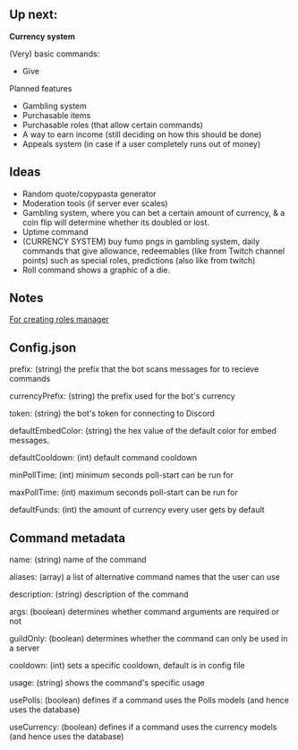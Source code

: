 ## Up next:

**Currency system**

(Very) basic commands:

* Give

Planned features

* Gambling system
* Purchasable items
* Purchasable roles (that allow certain commands)
* A way to earn income (still deciding on how this should be done)
* Appeals system (in case if a user completely runs out of money)

## Ideas

* Random quote/copypasta generator
* Moderation tools (if server ever scales)
* Gambling system, where you can bet a certain amount of currency, & a coin flip will determine whether its doubled or lost.
* Uptime command
* (CURRENCY SYSTEM) buy fumo pngs in gambling system, daily commands that give allowance, redeemables (like from Twitch channel points) such as special roles, predictions (also like from twitch)
* Roll command shows a graphic of a die.

## Notes

[For creating roles manager](https://www.reddit.com/r/Discordjs/comments/m4qr8i/how_to_have_reaction_collector_run_infinitely_or/)

## Config.json

prefix: (string) the prefix that the bot scans messages for to recieve commands

currencyPrefix: (string) the prefix used for the bot's currency

token: (string) the bot's token for connecting to Discord

defaultEmbedColor: (string) the hex value of the default color for embed messages.

defaultCooldown: (int) default command cooldown

minPollTime: (int) minimum seconds poll-start can be run for

maxPollTime: (int) maximum seconds poll-start can be run for

defaultFunds: (int) the amount of currency every user gets by default


## Command metadata

name: (string) name of the command

aliases: (array) a list of alternative command names that the user can use

description: (string) description of the command

args: (boolean) determines whether command arguments are required or not

guildOnly: (boolean) determines whether the command can only be used in a server

cooldown: (int) sets a specific cooldown, default is in config file

usage: (string) shows the command's specific usage

usePolls: (boolean) defines if a command uses the Polls models (and hence uses the database)

useCurrency: (boolean) defines if a command uses the currency models (and hence uses the database)